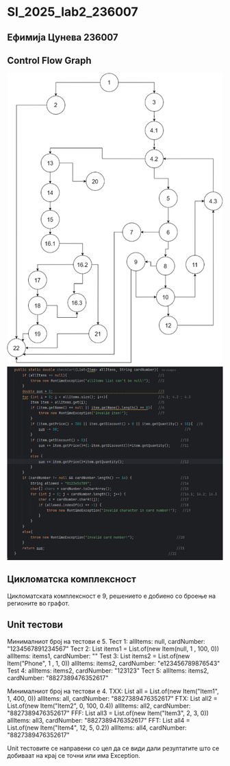 # SI_2025_lab2_236007

## Ефимија Цунева 236007

## Control Flow Graph
![Diagram](SI_lab2_236007/docs/images/draw_diagram.png)
![Diagram](SI_lab2_236007/docs/images/code_picture.png)

## Цикломатска комплексност
Цикломатската комплексност е 9, решението е добиено со броење на регионите во графот.

## Unit тестови

Минималниот број на тестови е 5.
Тест 1:
allItems: null, cardNumber: "1234567891234567"
Тест 2:
List<Item> items1 = List.of(new Item(null, 1 , 100, 0))
allItems: items1, cardNumber: ""
Test 3:
List<Item> items2 = List.of(new Item("Phone", 1 , 1, 0))
allItems: items2, cardNumber: "e123456789876543"
Test 4:
allItems: items2, cardNumber: "123123"
Тест 5:
allItems: items2, cardNumber: "8827389476352617"


Минималниот број на тестови е 4.
TXX:
List<Item> all = List.of(new Item("Item1", 1, 400, 0))
allItems: all, cardNumber: "8827389476352617"
FTX:
List<Item> all2 = List.of(new Item("Item2", 0, 100, 0.4))
allItems: all2, cardNumber: "8827389476352617"
FFF:
List<Item> all3 = List.of(new Item("Item3", 2, 3, 0))
allItems: all3, cardNumber: "8827389476352617"
FFT:
List<Item> all4 = List.of(new Item("Item4", 12, 5, 0.2))
allItems: all4, cardNumber: "8827389476352617"

Unit тестовите се направени со цел да се види дали резултатите што се добиваат на крај се точни или има Exception.






